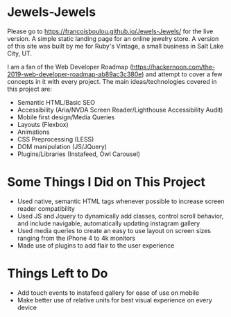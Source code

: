 # Jewels-Jewels

Please go to https://francoisboulou.github.io/Jewels-Jewels/ for the live version.
A simple static landing page for an online jewelry store. A version of this site was built by me for Ruby's Vintage, a small business in Salt Lake City, UT.

I am a fan of the Web Developer Roadmap (https://hackernoon.com/the-2019-web-developer-roadmap-ab89ac3c380e) and attempt to cover 
a few concepts in it with every project. The main ideas/technologies covered in this project are:

* Semantic HTML/Basic SEO
* Accessibility (Aria/NVDA Screen Reader/Lighthouse Accessibility Audit)
* Mobile first design/Media Queries
* Layouts (Flexbox)
* Animations
* CSS Preprocessing (LESS)
* DOM manipulation (JS/JQuery)
* Plugins/Libraries (Instafeed, Owl Carousel) 

# Some Things I Did on This Project

* Used native, semantic HTML tags whenever possible to increase screen reader compatibility
* Used JS and Jquery to dynamically add classes, control scroll behavior, and include navigable, automatically updating instagram gallery
* Used media queries to create an easy to use layout on screen sizes ranging from the iPhone 4 to 4k monitors
* Made use of plugins to add flair to the user experience

# Things Left to Do

* Add touch events to instafeed gallery for ease of use on mobile 
* Make better use of relative units for best visual experience on every device
